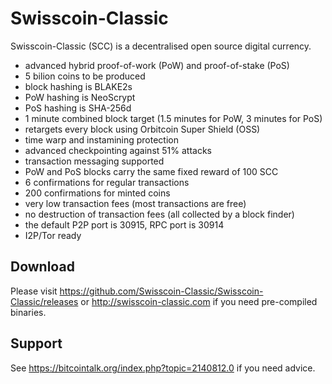 Swisscoin-Classic
===========

Swisscoin-Classic (SCC) is a decentralised open source digital currency.

 - advanced hybrid proof-of-work (PoW) and proof-of-stake (PoS)
 - 5 bilion coins to be produced
 - block hashing is BLAKE2s
 - PoW hashing is NeoScrypt
 - PoS hashing is SHA-256d
 - 1 minute combined block target (1.5 minutes for PoW, 3 minutes for PoS)
 - retargets every block using Orbitcoin Super Shield (OSS)
 - time warp and instamining protection
 - advanced checkpointing against 51% attacks
 - transaction messaging supported
 - PoW and PoS blocks carry the same fixed reward of 100 SCC
 - 6 confirmations for regular transactions
 - 200 confirmations for minted coins
 - very low transaction fees (most transactions are free)
 - no destruction of transaction fees (all collected by a block finder)
 - the default P2P port is 30915, RPC port is 30914
 - I2P/Tor ready


Download
--------

Please visit https://github.com/Swisscoin-Classic/Swisscoin-Classic/releases or
http://swisscoin-classic.com if you need pre-compiled binaries.


Support
-------

See https://bitcointalk.org/index.php?topic=2140812.0 if you need advice.
